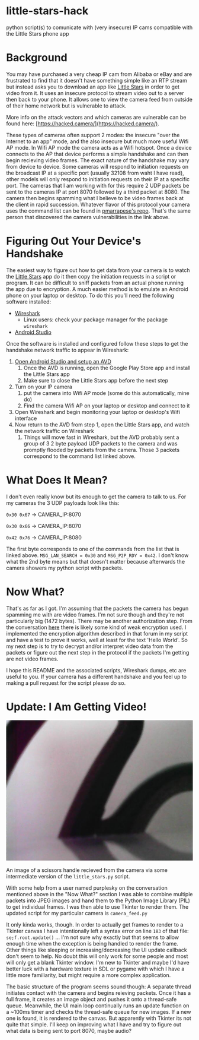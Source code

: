 # little-stars-hack
python script(s) to comunicate with (very insecure) IP cams compatible with the Little Stars phone app

# Background
You may have purchased a very cheap IP cam from Alibaba or eBay and are frustrated to find that it doesn't have something simple like an RTP stream but instead asks you to download an app like [Little Stars](https://play.google.com/store/apps/details?id=com.jxl.app.littlestars.project) in order to get video from it. It uses an insecure protocol to stream video out to a server then back to your phone. It allows one to view the camera feed from outside of their home network but is vulnerable to attack.

More info on the attack vectors and which cameras are vulnerable can be found here: [https://hacked.camera/](https://hacked.camera/).

These types of cameras often support 2 modes: the insecure "over the Internet to an app" mode, and the also insecure but much more useful Wifi AP mode. In Wifi AP mode the camera acts as a Wifi hotspot. Once a device connects to the AP that device performs a simple handshake and can then begin recieving video frames. The exact nature of the handshake may vary from device to device. Some cameras will respond to initiation requests on the broadcast IP at a specific port (usually 32108 from waht I have read), other models will only respond to initiation requests on their IP at a specific port. The cameras that I am working with for this require 2 UDP packets be sent to the cameras IP at port 8070 followed by a third packet at 8080. The camera then begins spamming what I believe to be video frames back at the client in rapid succession. Whatever flavor of this protocol your camera uses the command list can be found in [pmarrapese's repo](https://github.com/pmarrapese/iot/blob/master/p2p/dissector/pppp.fdesc). That's the same person that discovered the camera vulnerabilities in the link above.

# Figuring Out Your Device's Handshake
The easiest way to figure out how to get data from your camera is to watch the [Little Stars](https://play.google.com/store/apps/details?id=com.jxl.app.littlestars.project) app do it then copy the initiation requests in a script or program. It can be difficult to sniff packets from an actual phone running the app due to encryption. A much easier method is to emulate an Android phone on your laptop or desktop. To do this you'll need the following software installed:

* [Wireshark](https://www.wireshark.org/#download)
  * Linux users: check your package manager for the package `wireshark`
* [Android Studio](https://developer.android.com/studio/#downloads)

Once the software is installed and configured follow these steps to get the handshake network traffic to appear in Wireshark:

1. [Open Android Studio and setup an AVD](https://developer.android.com/studio/run/managing-avds)
    1. Once the AVD is running, open the Google Play Store app and install the Little Stars app
    2. Make sure to close the Little Stars app before the next step
2. Turn on your IP camera
    1. put the camera into Wifi AP mode (some do this automatically, mine do)
    2. Find the camera Wifi AP on your laptop or desktop and connect to it
3. Open Wireshark and begin monitoring your laptop or desktop's Wifi interface
4. Now return to the AVD from step 1, open the Little Stars app, and watch the network traffic on Wireshark
    1. Things will move fast in Wireshark, but the AVD probably sent a group of 3 2 byte payload UDP packets to the camera and was promptly flooded by packets from the camera. Those 3 packets correspond to the command list linked above.

# What Does It Mean?
I don't even really know but its enough to get the camera to talk to us. For my cameras the 3 UDP payloads look like this:

`0x30 0x67` -> CAMERA_IP:8070

`0x30 0x66` -> CAMERA_IP:8070

`0x42 0x76` -> CAMERA_IP:8080

The first byte corresponds to one of the commands from the list that is linked above. `MSG_LAN_SEARCH = 0x30` and `MSG_P2P_RDY = 0x42`. I don't know what the 2nd byte means but that doesn't matter because afterwards the camera showers my python script with packets.

# Now What?
That's as far as I got. I'm assuming that the packets the camera has begun spamming me with are video frames. I'm not sure though and they're not particularly big (1472 bytes). There may be another authorization step. From the conversation [here](https://community.home-assistant.io/t/popular-a9-mini-wi-fi-camera-the-ha-challenge/230108) there is likely some kind of weak encryption used. I implemented the encryption algorithm described in that forum in my script and have a test to prove it works, well at least for the text 'Hello World'. So my next step is to try to decrypt and/or interpret video data from the packets or figure out the next step in the protocol if the packets I'm getting are not video frames.

I hope this README and the associated scripts, Wireshark dumps, etc are useful to you. If your camera has a different handshake and you feel up to making a pull request for the script please do so.

# Update: I Am Getting Video!

![An image of a scissors handle](https://raw.githubusercontent.com/K-Francis-H/little-stars-hack/main/img.jpeg)

An image of a scissors handle recieved from the camera via some intermediate version of the `little_stars.py` script.

With some help from a user named purplesky on the conversation mentioned above in the "Now What?" section I was able to combine multiple packets into JPEG images and hand them to the Python Image Library (PIL) to get individual frames. I was then able to use Tkinter to render them. The updated script for my particular camera is `camera_feed.py` 

It only kinda works, though. In order to actually get frames to render to a Tkinter canvas I have intentionally left a syntax error on line `183` of that file: `se;f.root.update()` ... I'm not sure why exactly but that seems to allow enough time when the exception is being handled to render the frame. Other things like sleeping or increasing/decreasing the UI update callback don't seem to help. No doubt this will only work for some people and most will only get a blank Tkinter window. I'm new to Tkinter and maybe I'd have better luck with a hardware texture in SDL or pygame with which I have a little more familiarity, but might require a more complex application. 

The basic structure of the program seems sound though: A separate thread initiates contact with the camera and begins reieving packets. Once it has a full frame, it creates an image object and pushes it onto a thread-safe queue. Meanwhile, the UI main loop continually runs an update function on a ~100ms timer and checks the thread-safe queue for new images. If a new one is found, it is rendered to the canvas. But apparently with Tkinter its not quite that simple. I'll keep on improving what I have and try to figure out what data is being sent to port 8070, maybe audio?
